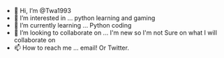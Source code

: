 - 👋 Hi, I’m @Twa1993
- 👀 I’m interested in ... python learning and gaming
- 🌱 I’m currently learning ... Python coding
- 💞️ I’m looking to collaborate on ... I'm new so I'm not
Sure on what I will collaborate on
- 📫 How to reach me ... email! Or Twitter.

<!---
Twa1993/Twa1993 is a ✨ special ✨ repository because its `README.md` (this file) appears on your GitHub profile.
You can click the Preview link to take a look at your changes.
--->
